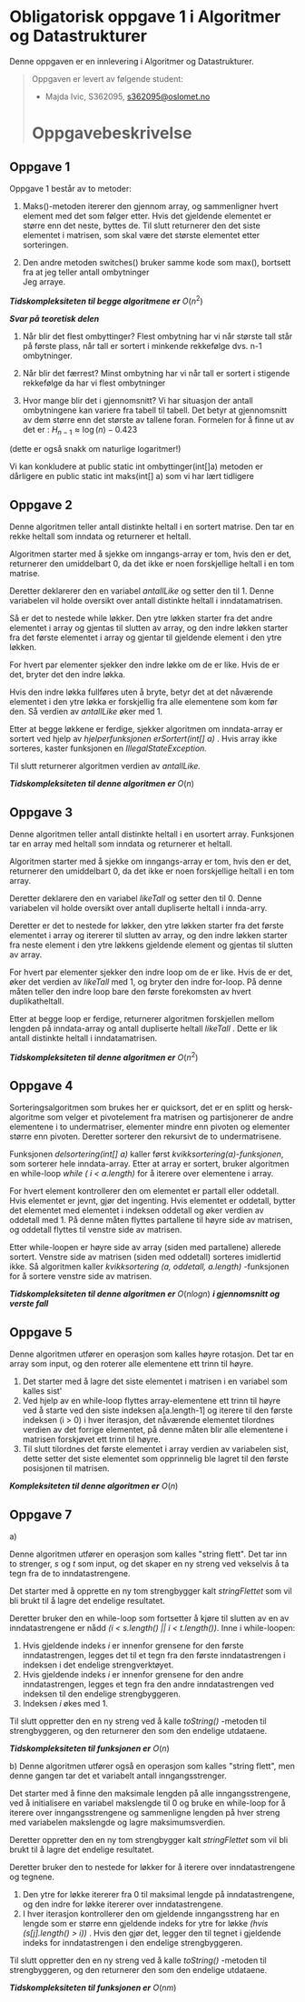 # Obligatorisk oppgave 1 i Algoritmer og Datastrukturer

Denne oppgaven er en innlevering i Algoritmer og Datastrukturer. 
> Oppgaven er levert av følgende student:
> * Majda Ivic, S362095, s362095@oslomet.no
>
>
> # Oppgavebeskrivelse




## Oppgave 1

Oppgave 1 består av to metoder:

1. Maks()-metoden itererer den gjennom array, og sammenligner hvert element med det som følger etter. Hvis det gjeldende elementet er større enn det neste, byttes de. Til slutt returnerer den det siste elementet i matrisen, som skal være det største elementet etter sorteringen.


2. Den andre metoden switches() bruker samme kode som max(), bortsett fra at jeg teller antall ombytninger  
Jeg arraye.

***Tidskompleksiteten til begge algoritmene er*** $O(n^2)$


***Svar på teoretisk delen***

1. Når blir det flest ombyttinger?
Flest ombytning har vi når største tall står på første plass, når tall er sortert i 
minkende rekkefølge dvs. n-1 ombytninger.

2. Når blir det færrest?
Minst ombytning har vi når tall er sortert i stigende rekkefølge da har vi flest ombytninger

3. Hvor mange blir det i gjennomsnitt?
Vi har situasjon der antall ombytningene kan variere fra  tabell til tabell. Det betyr at gjennomsnitt av 
dem større enn det største av tallene foran. Formelen for å finne ut av det er : $H_{n-1} \approx \log(n) - 0.423$
 
(dette er også snakk om naturlige logaritmer!)


Vi kan konkludere at public static int ombyttinger(int[]a) metoden er dårligere en public static int maks(int[] a) 
som vi har lært tidligere

## Oppgave 2

Denne algoritmen teller antall distinkte heltall i en sortert matrise. Den tar en rekke heltall som inndata og returnerer et heltall.

Algoritmen starter med å sjekke om inngangs-array er tom, hvis den er det, returnerer den umiddelbart 0, da det ikke er noen forskjellige heltall i en tom matrise.

Deretter deklarerer den en variabel *antallLike* og setter den til 1. Denne variabelen vil holde oversikt over antall distinkte heltall i inndatamatrisen.

Så er det to nestede while løkker. Den ytre løkken starter fra det andre elementet i array og gjentas til slutten av array, og den indre løkken starter fra det første elementet i array og gjentar til gjeldende element i den ytre løkken.

For hvert par elementer sjekker den indre løkke om de er like. Hvis de er det, bryter det den indre løkka.

Hvis den indre løkka fullføres uten å bryte, betyr det at det nåværende elementet i den ytre løkka er forskjellig fra alle elementene som kom før den. Så verdien av *antallLike* øker med 1.

Etter at begge løkkene er ferdige, sjekker algoritmen om inndata-array er sortert ved hjelp av *hjelperfunksjonen erSortert(int[] a)* . Hvis array ikke sorteres, kaster funksjonen en *IllegalStateException.*

Til slutt returnerer algoritmen verdien av *antallLike.*

***Tidskompleksiteten til denne algoritmen er*** $O(n)$

## Oppgave 3

Denne algoritmen teller antall distinkte heltall i en usortert array. Funksjonen tar en array med heltall som inndata og returnerer et heltall.

Algoritmen starter med å sjekke om inngangs-array er tom, hvis den er det, returnerer den umiddelbart 0, da det ikke er noen forskjellige heltall i en tom array.

Deretter deklarere den en variabel *likeTall* og setter den til 0. Denne variabelen vil holde oversikt over antall dupliserte heltall i innda-arry.

Deretter er det to nestede for løkker, den ytre løkken starter fra det første elementet i array og itererer til slutten av array, og den indre løkken starter fra neste element i den ytre løkkens gjeldende element og gjentas til slutten av array.

For hvert par elementer sjekker den indre loop om de er like. Hvis de er det, øker det verdien av *likeTall* med 1, og bryter den indre for-loop. På denne måten teller den indre loop bare den første forekomsten av hvert duplikatheltall.

Etter at begge loop er ferdige, returnerer algoritmen forskjellen mellom lengden på inndata-array og antall dupliserte heltall *likeTall* . Dette er lik antall distinkte heltall i inndatamatrisen.

***Tidskompleksiteten til denne algoritmen er*** $O(n^2)$ 


## Oppgave 4

Sorteringsalgoritmen som brukes her er quicksort, det er en splitt og hersk-algoritme som velger et pivotelement fra matrisen og partisjonerer de andre elementene i to undermatriser, elementer mindre enn pivoten og elementer større enn pivoten. Deretter sorterer den rekursivt de to undermatrisene.

Funksjonen *delsortering(int[] a)* kaller først *kvikksortering(a)-funksjonen*, som sorterer hele inndata-array. Etter at array er sortert, bruker algoritmen en while-loop *while ( i < a.length)* for å iterere over elementene i array.

For hvert element kontrollerer den om elementet er partall eller oddetall. Hvis elementet er jevnt, gjør det ingenting. Hvis elementet er oddetall, bytter det elementet med elementet i indeksen oddetall og øker verdien av oddetall med 1. På denne måten flyttes partallene til høyre side av matrisen, og oddetall flyttes til venstre side av matrisen.

Etter while-loopen er høyre side av array (siden med partallene) allerede sortert. Venstre side av matrisen (siden med oddetall) sorteres imidlertid ikke. Så algoritmen kaller *kvikksortering (a, oddetall, a.length)* -funksjonen for å sortere venstre side av matrisen.

***Tidskompleksiteten til denne algoritmen er*** $O(n log n)$ ***i gjennomsnitt og verste fall***


## Oppgave 5

Denne algoritmen utfører en operasjon som kalles høyre rotasjon. Det tar en array som input, og den roterer alle elementene ett trinn til høyre.



1. Det starter med å lagre det siste elementet i matrisen i en variabel som kalles sist'
2. Ved hjelp av en while-loop flyttes array-elementene ett trinn til høyre ved å starte ved den siste indeksen a[a.length-1] og iterere til den første indeksen (i > 0) i hver iterasjon, det nåværende elementet tilordnes verdien av det forrige elementet, på denne måten blir alle elementene i matrisen forskjøvet ett trinn til høyre.
3. Til slutt tilordnes det første elementet i array verdien av variabelen sist, dette setter det siste elementet som opprinnelig ble lagret til den første posisjonen til matrisen.

***Kompleksiteten til denne algoritmen er*** $O(n)$


## Oppgave 7

a)

Denne algoritmen utfører en operasjon som kalles "string flett". Det tar inn to strenger, *s* og *t* som input, og det skaper en ny streng ved vekselvis å ta tegn fra de to inndatastrengene.

Det starter med å opprette en ny tom strengbygger kalt *stringFlettet* som vil bli brukt til å lagre det endelige resultatet.

Deretter bruker den en while-loop som fortsetter å kjøre til slutten av en av inndatastrengene er nådd *(i < s.length() || i < t.length())*. Inne i while-loopen:


1. Hvis gjeldende indeks *i* er innenfor grensene for den første inndatastrengen, legges det til et tegn fra den første inndatastrengen i indeksen i det endelige strengverktøyet.
2. Hvis gjeldende indeks *i* er innenfor grensene for den andre inndatastrengen, legges et tegn fra den andre inndatastrengen ved indeksen til den endelige strengbyggeren.
3. Indeksen *i* økes med 1.

Til slutt oppretter den en ny streng ved å kalle *toString()* -metoden til strengbyggeren, og den returnerer den som den endelige utdataene.

***Tidskompleksiteten til funksjonen er*** $O(n)$

b)
 Denne algoritmen utfører også en operasjon som kalles "string flett", men denne gangen tar det et variabelt antall inngangsstrenger.
 
Det starter med å finne den maksimale lengden på alle inngangsstrengene, ved å initialisere en variabel makslengde til 0 og bruke en while-loop for å iterere over inngangsstrengene og sammenligne lengden på hver streng med variabelen makslengde og lagre maksimumsverdien. 

Deretter oppretter den en ny tom strengbygger kalt *stringFlettet* som vil bli brukt til å lagre det endelige resultatet.

Deretter bruker den to nestede for løkker for å iterere over inndatastrengene og tegnene.

1. Den ytre for løkke itererer fra 0 til maksimal lengde på inndatastrengene, og den indre for løkke itererer over inndatastrengene.
2. I hver iterasjon kontrollerer den om gjeldende inngangsstreng har en lengde som er større enn gjeldende indeks for ytre for løkke *(hvis (s[j].length() > i))* . Hvis den gjør det, legger den til tegnet i gjeldende indeks for inndatastrengen i den endelige strengbyggeren.

Til slutt oppretter den en ny streng ved å kalle *toString()* -metoden til strengbyggeren, og den returnerer den som den endelige utdataene.

***Tidskompleksiteten til funksjonen er*** $O(nm)$





